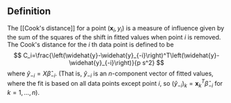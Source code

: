 ## Definition
The [[Cook's distance]] for a point $\left(\mathbf{x}_i, y_i\right)$ is a measure of influence given by the sum of the squares of the shift in fitted values when point $i$ is removed. The Cook's distance for the $i$ th data point is defined to be
$$
C_i=\frac{\left(\widehat{y}-\widehat{y}_{-i}\right)^T\left(\widehat{y}-\widehat{y}_{-i}\right)}{p s^2}
$$
where $\widehat{y}_{-i}=X \widehat{\beta}_{-i}$. (That is, $\widehat{y}_{-i}$ is an $n$-component vector of fitted values, where the fit is based on all data points except point $i$, so $\left(\widehat{y}_{-i}\right)_k=\mathbf{x}_k^T \widehat{\beta}_{-i}$ for $\left.k=1, \ldots, n\right)$.